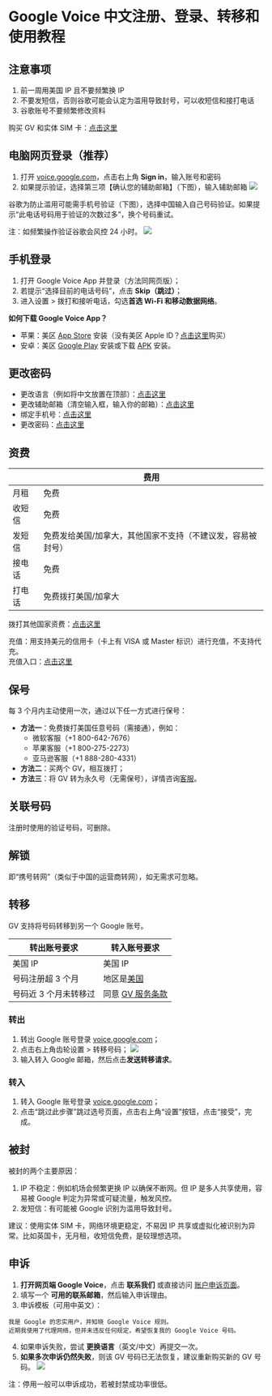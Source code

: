 # Google Voice 中文注册、登录、转移和使用教程

## 注意事项

1. 前一周用美国 IP 且不要频繁换 IP
2. 不要发短信，否则谷歌可能会认定为滥用导致封号，可以收短信和接打电话
3. 谷歌账号不要频繁修改资料

购买 GV 和实体 SIM 卡：[点击这里](https://t.me/GVStore)


## 电脑网页登录（推荐）

1. 打开 [voice.google.com](https://voice.google.com)，点击右上角 **Sign in**，输入账号和密码
2. 如果提示验证，选择第三项【确认您的辅助邮箱】（下图），输入辅助邮箱
![](https://i.imgur.com/ZSuOzOH.png)

谷歌为防止滥用可能需手机号验证（下图），选择中国输入自己号码验证。如果提示“此电话号码用于验证的次数过多”，换个号码重试。

注：如频繁操作验证谷歌会风控 24 小时。
![](https://imgur.com/kHxN9nU.png)



## 手机登录

1.	打开 Google Voice App 并登录（方法同网页版）；
2.	若提示“选择目前的电话号码”，点击 **Skip（跳过）**；
3.	进入设置 > 拨打和接听电话，勾选**首选 Wi-Fi 和移动数据网络**。

**如何下载 Google Voice App？**

- 苹果：美区 [App Store](https://apps.apple.com/us/app/google-voice/id318698524) 安装（没有美区 Apple ID？[点击这里](https://t.me/GVStore)购买）
- 安卓：美区 [Google Play](https://play.google.com/store/apps/details?id=com.google.android.apps.googlevoice&hl=zh&gl=US) 安装或下载 [APK](https://apkpure.com/search?q=Google+Voice) 安装。



## 更改密码

- 更改语言（例如将中文放置在顶部）：[点击这里](https://myaccount.google.com/language?gar=1)
- 更改辅助邮箱（清空输入框，输入你的邮箱）：[点击这里](https://myaccount.google.com/recovery/email)
- 绑定手机号：[点击这里](https://myaccount.google.com/signinoptions/rescuephone)
- 更改密码：[点击这里](https://myaccount.google.com/signinoptions/password)

## 资费

|  | 费用 |
|---|---|
| 月租 | 免费 |
| 收短信 | 免费 |
|发短信  | 免费发给美国/加拿大，其他国家不支持（不建议发，容易被封号） |
| 接电话 | 免费 |
| 打电话 | 免费拨打美国/加拿大 |

拨打其他国家资费：[点击这里](https://voice.google.com/u/0/rates?pli=1)

充值：用支持美元的信用卡（卡上有 VISA 或 Master 标识）进行充值，不支持代充。\
充值入口：[点击这里](https://voice.google.com/u/0/billing)


## 保号

每 3 个月内主动使用一次，通过以下任一方式进行保号：

- **方法一**：免费拨打美国任意号码（需接通），例如：
    - 微软客服（+1 800-642-7676）
    - 苹果客服（+1 800-275-2273）
    - 亚马逊客服（+1 888-280-4331）
- **方法二**：买两个 GV，相互拨打；
- **方法三**：将 GV 转为永久号（无需保号），详情咨询[客服](https://t.me/GVStore)。


## 关联号码

注册时使用的验证号码，可删除。

## 解锁

即“携号转网”（类似于中国的运营商转网），如无需求可忽略。

## 转移

GV 支持将号码转移到另一个 Google 账号。

| 转出账号要求 | 转入账号要求 |
|---|---|
|  美国 IP | 美国 IP |
| 号码注册超 3 个月  | 地区是[美国](https://policies.google.com/terms) |
| 号码近 3 个月未转移过 | 同意 [GV 服务条款](https://voice.google.com) |

### 转出

1.	转出 Google 账号登录 [voice.google.com](https://voice.google.com)；
2.	点击右上角齿轮设置 > 转移号码；
![](https://i.imgur.com/b4sTmtB.png)
3.	输入转入 Google 邮箱，然后点击**发送转移请求**。

### 转入

1.	转入 Google 账号登录 [voice.google.com](https://voice.google.com)；
2.	点击“跳过此步骤”跳过选号页面，点击右上角“设置”按钮，点击“接受”，完成。

## 被封

被封的两个主要原因：

1. IP 不稳定：例如机场会频繁更换 IP 以确保不断网。但 IP 是多人共享使用，容易被 Google 判定为异常或可疑流量，触发风控。
2. 发短信：有可能被 Google 识别为滥用导致封号。

建议：使用实体 SIM 卡，网络环境更稳定，不易因 IP 共享或虚拟化被识别为异常。比如英国卡，无月租，收短信免费，是较理想选项。

## 申诉

1.	**打开网页端 Google Voice**，点击 **联系我们** 或直接访问 [账户申诉页面](https://support.google.com/accounts/contact/suspended)。
2.	填写一个 **可用的联系邮箱**，然后输入申诉理由。
3.	申诉模板（可用中英文）：
```
我是 Google 的忠实用户，并知晓 Google Voice 规则。  
近期我使用了代理网络，但并未违反任何规定，希望恢复我的 Google Voice 号码。  
```
4.	如果申诉失败，尝试 **更换语言**（英文/中文）再提交一次。
5.	**如果多次申诉仍然失败**，则该 GV 号码已无法恢复，建议重新购买新的 GV 号码。
![](https://i.imgur.com/d8vfmvd.png)

注：停用一般可以申诉成功，若被封禁成功率很低。
